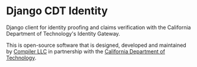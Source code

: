 # Django CDT Identity

Django client for identity proofing and claims verification with the California Department of Technology's Identity Gateway.

This is open-source software that is designed, developed and maintained by [Compiler LLC](https://compiler.la) in partnership
with the [California Department of Technology](https://cdt.ca.gov).
